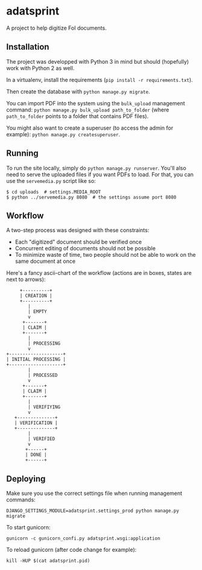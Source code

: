 adatsprint
=======

A project to help digitize FoI documents.

Installation
------------

The project was developped with Python 3 in mind but should (hopefully) work
with Python 2 as well.

In a virtualenv, install the requirements (`pip install -r requirements.txt`).

Then create the database with `python manage.py migrate`.

You can import PDF into the system using the `bulk_upload` management command:
`python manage.py bulk_upload path_to_folder` (where `path_to_folder` points
to a folder that contains PDF files).

You might also want to create a superuser (to access the admin for example):
`python manage.py createsuperuser`.

Running
-------

To run the site locally, simply do `python manage.py runserver`.
You'll also need to serve the uploaded files if you want PDFs to load.
For that, you can use the `servemedia.py` script like so:

    $ cd uploads  # settings.MEDIA_ROOT
    $ python ../servemedia.py 8080  # the settings assume port 8080

Workflow
--------

A two-step process was designed with these constraints:

* Each "digitized" document should be verified once
* Concurrent editing of documents should not be possible
* To minimize waste of time, two people should not be able to work on the same
  document at once

Here's a fancy ascii-chart of the workflow (actions are in boxes, states are
next to arrows):

         +----------+
         | CREATION |
         +----------+
            |
            | EMPTY
            v
          +-------+
          | CLAIM |
          +-------+
            |
            | PROCESSING
            v
    +--------------------+
    | INITIAL PROCESSING |
    +--------------------+
            |
            | PROCESSED
            v
          +-------+
          | CLAIM |
          +-------+
            |
            | VERIFIYING
            v
       +--------------+
       | VERIFICATION |
       +--------------+
            |
            | VERIFIED
            v
           +------+
           | DONE |
           +------+

Deploying
---------

Make sure you use the correct settings file when running management commands:

    DJANGO_SETTINGS_MODULE=adatsprint.settings_prod python manage.py migrate

To start gunicorn:

    gunicorn -c gunicorn_confi.py adatsprint.wsgi:application

To reload gunicorn (after code change for example):

    kill -HUP $(cat adatsprint.pid)
